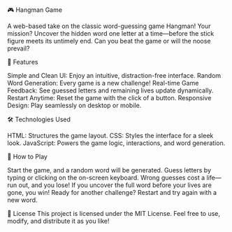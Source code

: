 🎮 Hangman Game

A web-based take on the classic word-guessing game Hangman! Your mission? Uncover the hidden word one letter at a time—before the stick figure meets its untimely end. Can you beat the game or will the noose prevail?

🚀 Features

Simple and Clean UI: Enjoy an intuitive, distraction-free interface.
Random Word Generation: Every game is a new challenge!
Real-time Game Feedback: See guessed letters and remaining lives update dynamically.
Restart Anytime: Reset the game with the click of a button.
Responsive Design: Play seamlessly on desktop or mobile.

🛠️ Technologies Used

HTML: Structures the game layout.
CSS: Styles the interface for a sleek look.
JavaScript: Powers the game logic, interactions, and word generation.

🎯 How to Play

Start the game, and a random word will be generated.
Guess letters by typing or clicking on the on-screen keyboard.
Wrong guesses cost a life—run out, and you lose!
If you uncover the full word before your lives are gone, you win!
Ready for another challenge? Restart and try again with a new word.

📜 License
This project is licensed under the MIT License. Feel free to use, modify, and distribute it as you like!


